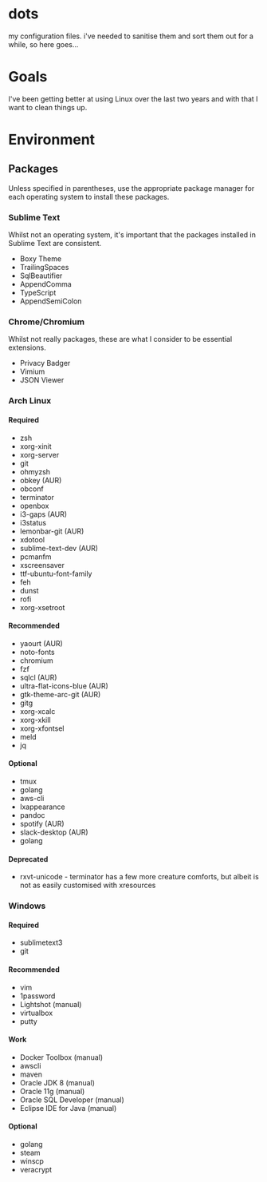 # dots
my configuration files. i've needed to sanitise them and sort them out for a while, so here goes...

# Goals

I've been getting better at using Linux over the last two years and with that I want to clean things up.

# Environment

## Packages

Unless specified in parentheses, use the appropriate package manager for each operating system to install these packages.

### Sublime Text

Whilst not an operating system, it's important that the packages installed in Sublime Text are consistent.

- Boxy Theme
- TrailingSpaces
- SqlBeautifier
- AppendComma
- TypeScript
- AppendSemiColon

### Chrome/Chromium

Whilst not really packages, these are what I consider to be essential extensions.

- Privacy Badger
- Vimium
- JSON Viewer

### Arch Linux

#### Required

- zsh
- xorg-xinit
- xorg-server
- git
- ohmyzsh
- obkey (AUR)
- obconf
- terminator
- openbox
- i3-gaps (AUR)
- i3status
- lemonbar-git (AUR)
- xdotool
- sublime-text-dev (AUR)
- pcmanfm
- xscreensaver
- ttf-ubuntu-font-family
- feh
- dunst
- rofi
- xorg-xsetroot

#### Recommended

- yaourt (AUR)
- noto-fonts
- chromium
- fzf
- sqlcl (AUR)
- ultra-flat-icons-blue (AUR)
- gtk-theme-arc-git (AUR)
- gitg
- xorg-xcalc
- xorg-xkill
- xorg-xfontsel
- meld
- jq

#### Optional

- tmux
- golang
- aws-cli
- lxappearance
- pandoc
- spotify (AUR)
- slack-desktop (AUR)
- golang

#### Deprecated

- rxvt-unicode - terminator has a few more creature comforts, but albeit is not as easily customised with xresources

### Windows

#### Required

- sublimetext3
- git

#### Recommended
- vim
- 1password
- Lightshot (manual)
- virtualbox
- putty

#### Work

- Docker Toolbox (manual)
- awscli
- maven
- Oracle JDK 8 (manual)
- Oracle 11g (manual)
- Oracle SQL Developer (manual)
- Eclipse IDE for Java (manual)

#### Optional

- golang
- steam
- winscp
- veracrypt
